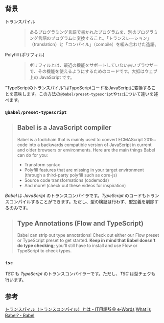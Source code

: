 ## 背景

<dl>
<dt>トランスパイル</dt>
<dd>
<blockquote cite="https://e-words.jp/w/トランスパイル.html">
あるプログラミング言語で書かれたプログラムを、別のプログラミング言語のプログラムに変換すること。「トランスレーション」（translation）と「コンパイル」（compile）を組み合わせた造語。</blockquote>
</dd>
<dt>Polyfill (ポリフィル)</dt>
<dd>
<blockquote cite="https://developer.mozilla.org/ja/docs/Glossary/Polyfill">
ポリフィルとは、最近の機能をサポートしていない古いブラウザーで、その機能を使えるようにするためのコードです。大抵はウェブ上の JavaScript です。</blockquote>
</dd>
</dl>

<q>TypeScriptのトランスパイル</q>はTypeScriptコードをJavaScriptに変換することを意味します。この方法の`@babel/preset-typescript`や`tsc`について違いを述べます。

### `@babel/preset-typescript`

<blockquote cite="https://babeljs.io/docs">
<h2>Babel is a JavaScript compiler</h2>

Babel is a toolchain that is mainly used to convert ECMAScript 2015+ code into a backwards compatible version of JavaScript in current and older browsers or environments. Here are the main things Babel can do for you:

<ul>
<li>Transform syntax</li>
<li>Polyfill features that are missing in your target environment (through a third-party polyfill such as core-js)</li>
<li>Source code transformations (codemods)</li>
<li>And more! (check out these videos for inspiration)</li>
</li>
</ul>
</blockquote>

_Babel_ は _JavaScript_ のトランスコンパイラです。_TypeScript_ のコードもトランスコンパイルすることができます。ただし、型の検証は行わず、型定義を削除するのみです。

<blockquote cite="https://babeljs.io/docs#type-annotations-flow-and-typescript">
<h2>Type Annotations (Flow and TypeScript)</h2>
<p>
Babel can strip out type annotations! Check out either our Flow preset or TypeScript preset to get started. <strong>Keep in mind that Babel doesn't do type checking;</strong> you'll still have to install and use Flow or TypeScript to check types.
</p>

</blockquote>

### `tsc`

_TSC_ も _TypeScript_ のトランスコンパイラーです。ただし、_TSC_ は型チェクも行います。

## 参考

[トランスパイル（トランスコンパイル）とは - IT用語辞典 e-Words](https://e-words.jp/w/トランスパイル.html)
[What is Babel?・Babel](https://babeljs.io/docs)
